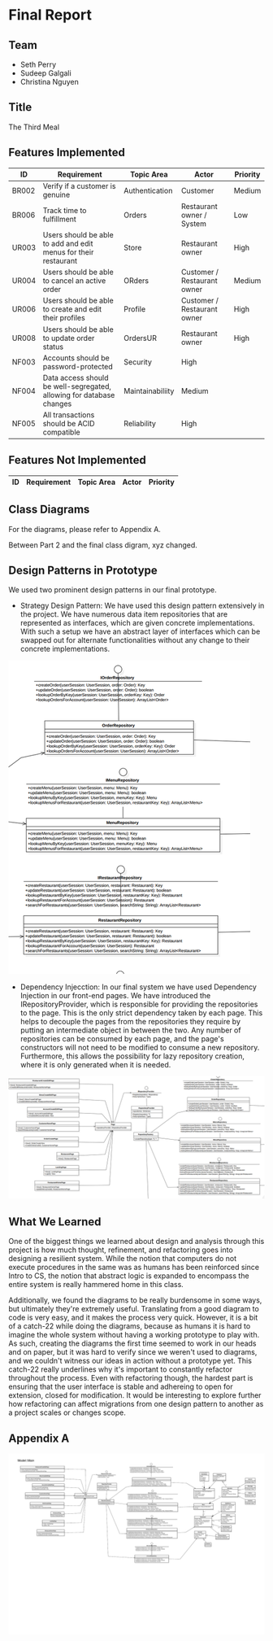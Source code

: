 # Final Report

## Team
*  Seth Perry
*  Sudeep Galgali
*  Christina Nguyen

## Title
The Third Meal

## Features Implemented

| ID | Requirement | Topic Area | Actor | Priority |
| --- | --- | --- | --- | --- |
| BR002 | Verify if a customer is genuine | Authentication | Customer | Medium |
| BR006 | Track time to fulfillment | Orders | Restaurant owner / System | Low |
| UR003 | Users should be able to add and edit menus for their restaurant | Store | Restaurant owner | High |
| UR004 | Users should be able to cancel an active order | ORders |Customer / Restaurant owner | Medium |
| UR006 | Users should be able to create and edit their profiles | Profile | Customer / Restaurant owner | High |
| UR008 | Users should be able to update order status | OrdersUR | Restaurant owner | High |
| NF003 | Accounts should be password-protected | Security | High |
| NF004 | Data access should be well-segregated, allowing for database changes | Maintainabiliity | Medium |
| NF005 | All transactions should be ACID compatible | Reliability | High |

## Features Not Implemented

| ID | Requirement | Topic Area | Actor | Priority |
| --- | --- | --- | --- | --- |

## Class Diagrams

For the diagrams, please refer to Appendix A.

Between Part 2 and the final class digram, xyz changed.

## Design Patterns in Prototype

We used two prominent design patterns in our final prototype.

* Strategy Design Pattern: We have used this design pattern extensively in the project. We have numerous data item repositories that are represented as interfaces, which are given concrete implementations. With such a setup we have an abstract layer of interfaces which can be swapped out for alternate functionalities without any change to their concrete implementations.

<img src="strategy.png" alt="" title="Strategy Design Pattern" />

* Dependency Injecction: In our final system we have used Dependency Injection in our front-end pages. We have introduced the IRepositoryProvider, which is responsible for providing the repositories to the page. This is the only strict dependency taken by each page. This helps to decouple the pages from the repositories they require by putting an intermediate object in between the two. Any number of repositories can be consumed by each page, and the page's constructors will not need to be modified to consume a new repository. Furthermore, this allows the possibility for lazy repository creation, where it is only generated when it is needed.

<img src="DI.png" alt="" title="Dependency Injection Design Pattern" />

## What We Learned

One of the biggest things we learned about design and analysis through this
project is how much thought, refinement, and refactoring goes into designing
a resilient system. While the notion that computers do not execute procedures
in the same was as humans has been reinforced since Intro to CS, the notion
that abstract logic is expanded to encompass the entire system is really
hammered home in this class.

Additionally, we found the diagrams to be really burdensome in some ways, but
ultimately they're extremely useful. Translating from a good diagram to code
is very easy, and it makes the process very quick. However, it is a bit of
a catch-22 while doing the diagrams, because as humans it is hard to imagine
the whole system without having a working prototype to play with. As such,
creating the diagrams the first time seemed to work in our heads and on
paper, but it was hard to verify since we weren't used to diagrams, and we
couldn't witness our ideas in action without a prototype yet. This catch-22
really underlines why it's important to constantly refactor throughout
the process. Even with refactoring though, the hardest part is ensuring
that the user interface is stable and adhereing to open for extension,
closed for modification. It would be interesting to explore further how
refactoring can affect migrations from one design pattern to another
as a project scales or changes scope.

## Appendix A
<img src="ClassDiagram_Part3.pdf" title="Refactored Class Diagram" />
